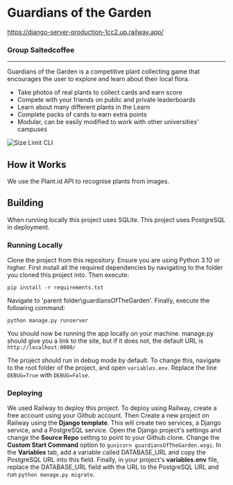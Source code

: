 # Guardians of the Garden
https://django-server-production-1cc2.up.railway.app/
### Group Saltedcoffee
___

Guardians of the Garden is a competitive plant collecting game that encourages the user to explore and learn about their local flora.
* Take photos of real plants to collect cards and earn score
* Compete with your friends on public and private leaderboards
* Learn about many different plants in the Learn
* Complete packs of cards to earn extra points
* Modular, can be easily modified to work with other universities' campuses

<img src="./img/home.png" alt="Size Limit CLI">

## How it Works
We use the Plant.id API to recognise plants from images.

## Building
When running locally this project uses SQLite.
This project uses PostgreSQL in deployment.

### Running Locally
Clone the project from this repository. 
Ensure you are using Python 3.10 or higher. First install all the required dependencies by navigating to the folder you cloned this project into. Then execute:
``` commandline
pip install -r requirements.txt
```
Navigate to 'parent folder\guardiansOfTheGarden'. Finally, execute the following command:
``` commandline
python manage.py runserver
```
You should now be running the app locally on your machine. manage.py should give you a link to the site, but if it does not, the default URL is ```http://localhost:8000/```

The project should run in debug mode by default. To change this, navigate to the root folder of the project, and open ```variables.env```.
Replace the line ```DEBUG=True``` with ```DEBUG=False```.

### Deploying
We used Railway to deploy this project. To deploy using Railway, create a free account using your Github account. Then Create a new project on Railway using the **Django template**. This will create two services, a Django service, and a PostgreSQL service. Open the Django project's settings and change the **Source Repo** setting to point to your Github clone. Change the **Custom Start Command** option to ```gunicorn guardiansOfTheGarden.wsgi```. In the **Variables** tab, add a variable called DATABASE_URL and copy the PostgreSQL URL into this field. Finally, in your project's **variables.env** file, replace the DATABASE_URL field with the URL to the PostgreSQL URL and run ```python manage.py migrate```.


